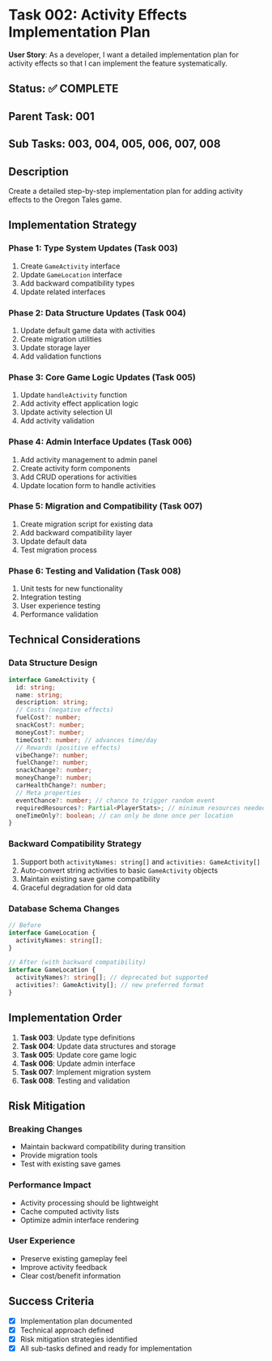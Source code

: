 # Task 002: Activity Effects Implementation Plan

**User Story**: As a developer, I want a detailed implementation plan for activity effects so that I can implement the feature systematically.

## Status: ✅ COMPLETE

## Parent Task: 001
## Sub Tasks: 003, 004, 005, 006, 007, 008

## Description
Create a detailed step-by-step implementation plan for adding activity effects to the Oregon Tales game.

## Implementation Strategy

### Phase 1: Type System Updates (Task 003)
1. Create `GameActivity` interface
2. Update `GameLocation` interface 
3. Add backward compatibility types
4. Update related interfaces

### Phase 2: Data Structure Updates (Task 004)
1. Update default game data with activities
2. Create migration utilities
3. Update storage layer
4. Add validation functions

### Phase 3: Core Game Logic Updates (Task 005)
1. Update `handleActivity` function
2. Add activity effect application logic
3. Update activity selection UI
4. Add activity validation

### Phase 4: Admin Interface Updates (Task 006)
1. Add activity management to admin panel
2. Create activity form components
3. Add CRUD operations for activities
4. Update location form to handle activities

### Phase 5: Migration and Compatibility (Task 007)
1. Create migration script for existing data
2. Add backward compatibility layer
3. Update default data
4. Test migration process

### Phase 6: Testing and Validation (Task 008)
1. Unit tests for new functionality
2. Integration testing
3. User experience testing
4. Performance validation

## Technical Considerations

### Data Structure Design
```typescript
interface GameActivity {
  id: string;
  name: string;
  description: string;
  // Costs (negative effects)
  fuelCost?: number;
  snackCost?: number; 
  moneyCost?: number;
  timeCost?: number; // advances time/day
  // Rewards (positive effects)
  vibeChange?: number;
  fuelChange?: number;
  snackChange?: number;
  moneyChange?: number;
  carHealthChange?: number;
  // Meta properties
  eventChance?: number; // chance to trigger random event
  requiredResources?: Partial<PlayerStats>; // minimum resources needed
  oneTimeOnly?: boolean; // can only be done once per location
}
```

### Backward Compatibility Strategy
1. Support both `activityNames: string[]` and `activities: GameActivity[]`
2. Auto-convert string activities to basic `GameActivity` objects
3. Maintain existing save game compatibility
4. Graceful degradation for old data

### Database Schema Changes
```typescript
// Before
interface GameLocation {
  activityNames: string[];
}

// After (with backward compatibility)
interface GameLocation {
  activityNames?: string[]; // deprecated but supported
  activities?: GameActivity[]; // new preferred format
}
```

## Implementation Order

1. **Task 003**: Update type definitions
2. **Task 004**: Update data structures and storage
3. **Task 005**: Update core game logic
4. **Task 006**: Update admin interface  
5. **Task 007**: Implement migration system
6. **Task 008**: Testing and validation

## Risk Mitigation

### Breaking Changes
- Maintain backward compatibility during transition
- Provide migration tools
- Test with existing save games

### Performance Impact
- Activity processing should be lightweight
- Cache computed activity lists
- Optimize admin interface rendering

### User Experience
- Preserve existing gameplay feel
- Improve activity feedback
- Clear cost/benefit information

## Success Criteria
- [x] Implementation plan documented
- [x] Technical approach defined
- [x] Risk mitigation strategies identified
- [x] All sub-tasks defined and ready for implementation
